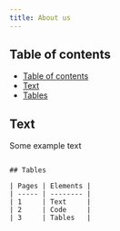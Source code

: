 ```yaml
---
title: About us
---
```


## Table of contents

- [Table of contents](#table-of-contents)
- [Text](#text)
- [Tables](#tables)

## Text

Some example text


```

## Tables

| Pages | Elements |
| ----- | -------- |
| 1     | Text     |
| 2     | Code     |
| 3     | Tables   |
